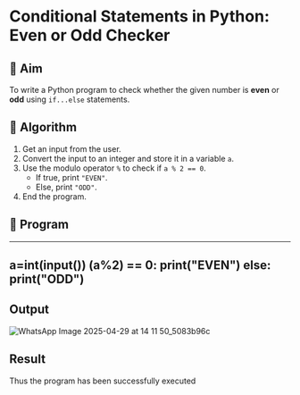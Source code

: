# Conditional Statements in Python: Even or Odd Checker

## 🎯 Aim
To write a Python program to check whether the given number is **even** or **odd** using `if...else` statements.

## 🧠 Algorithm
1. Get an input from the user.
2. Convert the input to an integer and store it in a variable `a`.
3. Use the modulo operator `%` to check if `a % 2 == 0`.
   - If true, print `"EVEN"`.
   - Else, print `"ODD"`.
4. End the program.

## 🧾 Program
---
a=int(input())
(a%2) == 0:
print("EVEN")
else:
print("ODD")
---
## Output
![WhatsApp Image 2025-04-29 at 14 11 50_5083b96c](https://github.com/user-attachments/assets/bc0d737b-dd0e-456f-a037-28e90cacd82d)

## Result
Thus the program has been successfully executed
